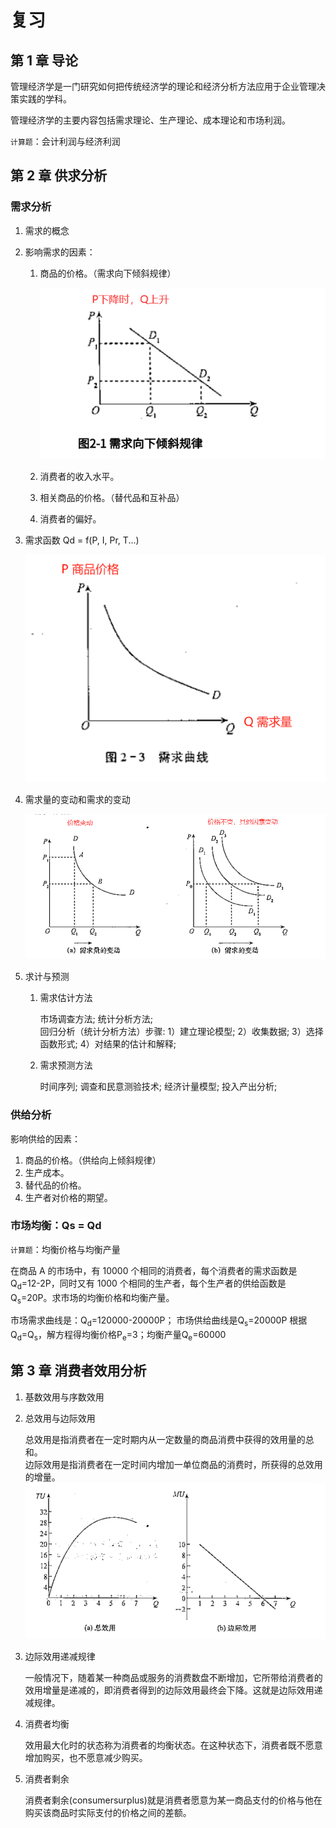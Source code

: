 # 复习

## 第 1 章 导论

管理经济学是一门研究如何把传统经济学的理论和经济分析方法应用于企业管理决策实践的学科。

管理经济学的主要内容包括需求理论、生产理论、成本理论和市场利润。

`计算题`：会计利润与经济利润

## 第 2 章 供求分析

### 需求分析

1. 需求的概念
2. 影响需求的因素：

   1. 商品的价格。（需求向下倾斜规律）

      ![img](./image/xq_qx3.png)

   2. 消费者的收入水平。
   3. 相关商品的价格。（替代品和互补品）
   4. 消费者的偏好。

3. 需求函数 Qd = f(P, I, Pr, T...)

   ![img](./image/xq_qx.png)

4. 需求量的变动和需求的变动

   ![img](./image/xq_qx2.png)

5. 求计与预测

   1. 需求估计方法

      市场调查方法; 统计分析方法;  
      回归分析（统计分析方法）步骤: 1）建立理论模型; 2）收集数据; 3）选择函数形式; 4）对结果的估计和解释;

   2. 需求预测方法

      时间序列; 调查和民意测验技术; 经济计量模型; 投入产出分析;

### 供给分析

影响供给的因素：

1. 商品的价格。（供给向上倾斜规律）
2. 生产成本。
3. 替代品的价格。
4. 生产者对价格的期望。

### 市场均衡：Qs = Qd

`计算题`：均衡价格与均衡产量

<span>在商品 A 的市场中，有 10000 个相同的消费者，每个消费者的需求函数是 Q<sub>d</sub>=12-2P，同时又有 1000 个相同的生产者，每个生产者的供给函数是 Q<sub>s</sub>=20P。求市场的均衡价格和均衡产量。</span>

<p>市场需求曲线是：Q<sub>d</sub>=120000-20000P；
市场供给曲线是Q<sub>s</sub>=20000P
根据Q<sub>d</sub>=Q<sub>s</sub>，解方程得均衡价格P<sub>e</sub>=3；均衡产量Q<sub>e</sub>=60000</p>

## 第 3 章 消费者效用分析

1. 基数效用与序数效用
2. 总效用与边际效用

   总效用是指消费者在一定时期内从一定数量的商品消费中获得的效用量的总和。  
   边际效用是指消费者在一定时间内增加一单位商品的消费时，所获得的总效用的增量。  
   ![img](./image/4-1.png)

3. 边际效用递减规律

   一般情况下，随着某一种商品或服务的消费数盘不断增加，它所带给消费者的效用增量是递减的，即消费者得到的边际效用最终会下降。这就是边际效用递减规律。

4. 消费者均衡

   效用最大化时的状态称为消费者的均衡状态。在这种状态下，消费者既不愿意增加购买，也不愿意减少购买。

5. 消费者剩余

   消费者剩余(consumersurplus)就是消费者愿意为某一商品支付的价格与他在购买该商品时实际支付的价格之间的差额。

